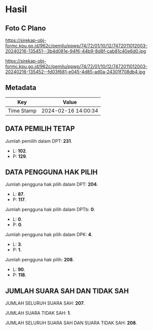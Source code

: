 # Hasil

## Foto C Plano

https://sirekap-obj-formc.kpu.go.id/962c/pemilu/ppwp/74/72/01/10/12/7472011012003-20240216-135451--3b4d081e-94f6-44b9-8d8f-cab81c40e6d0.jpg

https://sirekap-obj-formc.kpu.go.id/962c/pemilu/ppwp/74/72/01/10/12/7472011012003-20240216-135452--fd03f681-e045-4d85-ad0a-24301f708db4.jpg


## Metadata

| Key        | Value               |
| ---------- | ------------------- |
| Time Stamp | 2024-02-16 14:00:34 |


## DATA PEMILIH TETAP

Jumlah pemilih dalam DPT: **231**.
 * L: **102**.
 * P: **129**.

## DATA PENGGUNA HAK PILIH

Jumlah pengguna hak pilih dalam DPT: **204**.
 * L: **87**.
 * P: **117**.

Jumlah pengguna hak pilih dalam DPTb: **0**.
 * L: **0**.
 * P: **0**.

Jumlah pengguna hak pilih dalam DPK: **4**.
 * L: **3**.
 * P: **1**.

Jumlah pengguna hak pilih: **208**.
 * L: **90**.
 * P: **118**.

## JUMLAH SUARA SAH DAN TIDAK SAH

JUMLAH SELURUH SUARA SAH: **207**.

JUMLAH SUARA TIDAK SAH: **1**.

JUMLAH SELURUH SUARA SAH DAN SUARA TIDAK SAH: **208**.


